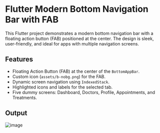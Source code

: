 # Flutter Modern Bottom Navigation Bar with FAB

This Flutter project demonstrates a modern bottom navigation bar with a floating action button (FAB) positioned at the center. The design is sleek, user-friendly, and ideal for apps with multiple navigation screens.

## Features
- Floating Action Button (FAB) at the center of the `BottomAppBar`.
- Custom icon (`assets/b-nobg.png`) for the FAB.
- Dynamic screen navigation using `IndexedStack`.
- Highlighted icons and labels for the selected tab.
- Five dummy screens: Dashboard, Doctors, Profile, Appointments, and Treatments.

## Output
![image](https://github.com/user-attachments/assets/195e1fb7-23c5-4552-b707-67b156f13b57)
